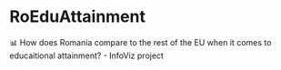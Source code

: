 # RoEduAttainment
📊  How does Romania compare to the rest of the EU when it comes to educaitional attainment? - InfoViz project
